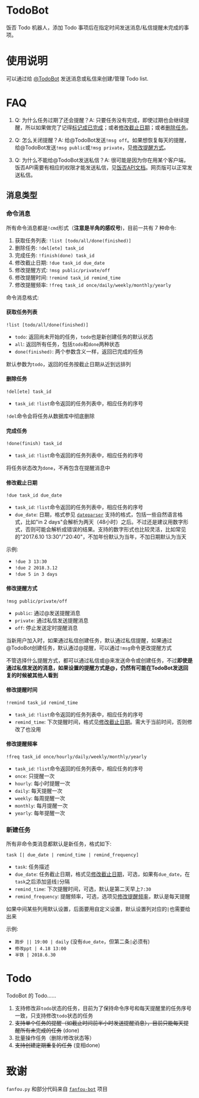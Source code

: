 # TodoBot

饭否 Todo 机器人，添加 Todo 事项后在指定时间发送消息/私信提醒未完成的事项。

# 使用说明

可以通过给 [@TodoBot](http://fanfou.com/todobot) 发送消息或私信来创建/管理 Todo list.

# FAQ

1. Q: 为什么任务过期了还会提醒？A: 只要任务没有完成，即使过期也会继续提醒，所以如果做完了记得[标记成已完成](#完成任务)；或者[修改截止日期](#修改截止日期)；或者[删除任务](#删除任务)。

2. Q: 怎么关闭提醒？A: 给@TodoBot发送`!msg off`。如果想恢复每天的提醒，给@TodoBot发送`!msg public`或`!msg private`，见[修改提醒方式](#修改提醒方式)。

3. Q: 为什么不能给@TodoBot发送私信？A: 很可能是因为你在用某个客户端，饭否API需要有相应的权限才能发送私信，见[饭否API文档](https://github.com/FanfouAPI/FanFouAPIDoc/wiki/direct-messages.new)。网页版可以正常发送私信。

## 消息类型

### 命令消息

所有命令消息都是`!cmd`形式（**注意是半角的感叹号**)，目前一共有 7 种命令:

1. 获取任务列表: `!list [todo/all/done(finished)]`
2. 删除任务: `!del[ete] task_id`
3. 完成任务: `!finish(done) task_id`
4. 修改截止日期: `!due task_id due_date`
5. 修改提醒方式: `!msg public/private/off`
6. 修改提醒时间: `!remind task_id remind_time`
7. 修改提醒频率: `!freq task_id once/daily/weekly/monthly/yearly`

命令消息格式:

#### 获取任务列表

    !list [todo/all/done(finished)]

- `todo`: 返回尚未开始的任务，`todo`也是新创建任务的默认状态
- `all`: 返回所有任务，包括`todo`和`done`两种状态
- `done(finished)`: 两个参数含义一样，返回已完成的任务

默认参数为`todo`，返回的任务按截止日期从近到远排列

#### 删除任务

    !del[ete] task_id

- `task_id`: `!list`命令返回的任务列表中，相应任务的序号

`!del`命令会将任务从数据库中彻底删除

#### 完成任务

    !done(finish) task_id

- `task_id`: `!list`命令返回的任务列表中，相应任务的序号

将任务状态改为`done`，不再包含在提醒消息中

#### 修改截止日期

    !due task_id due_date

- `task_id`: `!list`命令返回的任务列表中，相应任务的序号
- `due_date`: 日期，格式参见 [`dateparser`](https://github.com/scrapinghub/dateparser) 支持的格式，包括一些自然语言格式，比如"in 2 days"会解析为两天（48小时）之后。不过还是建议用数字形式，否则可能会解析成错误的结果。支持的数字形式也比较灵活，比如常见的"2017.6.10 13:30"/"20:40"，不加年份默认为当年，不加日期默认为当天

示例:

- `!due 3 13:30`
- `!due 2 2018.3.12`
- `!due 5 in 3 days`

#### 修改提醒方式

    !msg public/private/off

- `public`: 通过@发送提醒消息
- `private`: 通过私信发送提醒消息
- `off`: 停止发送定时提醒消息

当新用户加入时，如果通过私信创建任务，默认通过私信提醒，如果通过@TodoBot创建任务，默认通过@提醒，可以通过`!msg`命令更改提醒方式

不管选择什么提醒方式，都可以通过私信或@来发送命令或创建任务，不过**即使是通过私信发送的消息，如果设置的提醒方式是@，仍然有可能在TodoBot发送回复的时候被其他人看到**

#### 修改提醒时间

    !remind task_id remind_time

- `task_id`: `!list`命令返回的任务列表中，相应任务的序号
- `remind_time`: 下次提醒时间，格式见[修改截止日期](#修改截止日期)。需大于当前时间，否则修改了也没用

#### 修改提醒频率

    !freq task_id once/hourly/daily/weekly/monthly/yearly

- `task_id`: `!list`命令返回的任务列表中，相应任务的序号
- `once`: 只提醒一次
- `hourly`: 每小时提醒一次
- `daily`: 每天提醒一次
- `weekly`: 每周提醒一次
- `monthly`: 每月提醒一次
- `yearly`: 每年提醒一次

### 新建任务

所有非命令类消息都默认是新任务，格式如下:

    task [| due_date | remind_time | remind_frequency]

- `task`: 任务描述
- `due_date`: 任务截止日期，格式见[修改截止日期](#修改截止日期)，可选，如果有`due_date`，在`task`之后添加竖线`|`分隔
- `remind_time`: 下次提醒时间，可选，默认是第二天早上`7:30`
- `remind_frequency`: 提醒频率，可选，选项见[修改提醒频率](#修改提醒频率)，默认是每天提醒

如果中间某些列用默认设置，后面要用自定义设置，默认设置列对应的`|`也需要给出来

示例:

- `跑步 || 19:00 | daily` (没有`due_date`，但第二条`|`必须有)
- `修改ppt | 4.18 13:00`
- `半铁 | 2018.6.30`

# Todo

TodoBot 的 Todo……

1. 支持修改非`todo`状态的任务，目前为了保持命令序号和每天提醒里的任务序号一致，只支持修改`todo`状态的任务
2. ~~支持单个任务的提醒（如截止时间前半小时发送提醒消息），目前只能每天提醒所有未完成的任务~~ (done)
3. 批量操作任务（删除/修改状态等）
4. ~~支持创建定期重复的任务~~ (变相done)

# 致谢

`fanfou.py` 和部分代码来自 [`fanfou-bot`](https://github.com/akgnah/fanfou-bot) 项目
